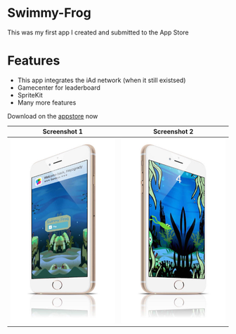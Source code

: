 # Swimmy-Frog
This was my first app I created and submitted to the App Store

# Features
* This app integrates the iAd network (when it still existsed)
* Gamecenter for leaderboard
* SpriteKit
* Many more features

Download on the [appstore](https://itunes.apple.com/us/app/swimmy-froggy/id959782804?ls=1&mt=8) now

Screenshot 1             |  Screenshot 2
:-------------------------:|:-------------------------:
![](screenshot1.jpg)  |  ![](screenshot2.jpg)
 


